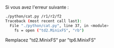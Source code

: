 Si vous avez l'erreur suivante :

```bash
./python/cat.py /r1/r2/f2
Traceback (most recent call last):
  File "./python/cat.py", line 37, in <module>
    fs = open ("td2.MinixFS", "rb")
```

Remplacez "td2.MinixFS" par "tp6.MinixFS"
